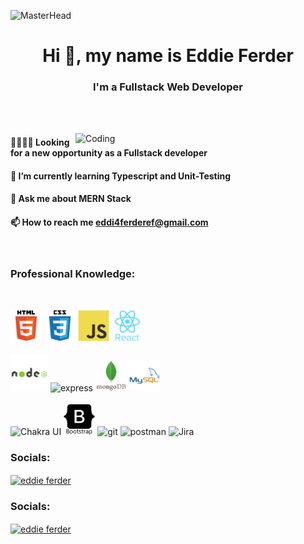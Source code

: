 ![MasterHead](https://miro.medium.com/v2/resize:fit:1400/1*GNFNf_V7rj_C2YUCeZNzsw.jpeg)

<h1 align="center">Hi 👋, my name is Eddie Ferder</h1>
<h3 align="center">I'm a Fullstack Web Developer</h3>

<br/><br/>

<img align="right" alt="Coding" width="400" src="https://media2.giphy.com/media/v1.Y2lkPTc5MGI3NjExcm94Nmczbmc3aXB6MXVwajRkd3YxNjFtcGJyYzJ6MGVkeG44aTY0cCZlcD12MV9pbnRlcm5hbF9naWZfYnlfaWQmY3Q9Zw/qgQUggAC3Pfv687qPC/giphy.gif">

#### 🫱🏻‍🫲🏻 **Looking for a new opportunity as a Fullstack developer**

#### 🧠 I’m currently learning **Typescript and Unit-Testing**

#### 💬 Ask me about **MERN Stack**

#### 📫 How to reach me **eddi4ferderef@gmail.com**

<br/>

<h3 align="left">Professional Knowledge:</h3>
<br/>
<p align="left">
  <img src="https://raw.githubusercontent.com/devicons/devicon/master/icons/html5/html5-original-wordmark.svg" alt="html5" width="50" height="50"/>
  <img src="https://raw.githubusercontent.com/devicons/devicon/master/icons/css3/css3-original-wordmark.svg" alt="css3" width="50" height="50"/>
  <img src="https://raw.githubusercontent.com/devicons/devicon/master/icons/javascript/javascript-original.svg" alt="javascript" width="50" height="50"/>
  <img src="https://raw.githubusercontent.com/devicons/devicon/master/icons/react/react-original-wordmark.svg" alt="react" width="50" height="50"/>
  <br/><br/>
  <img src="https://raw.githubusercontent.com/devicons/devicon/master/icons/nodejs/nodejs-original-wordmark.svg" alt="nodejs" width="60" height="60"/>
  <img src="https://w7.pngwing.com/pngs/925/447/png-transparent-express-js-node-js-javascript-mongodb-node-js-text-trademark-logo.png" alt="express" width="50" height="50"/>
  <img src="https://raw.githubusercontent.com/devicons/devicon/master/icons/mongodb/mongodb-original-wordmark.svg" alt="mongodb" width="50" height="50"/>
  <img src="https://raw.githubusercontent.com/devicons/devicon/master/icons/mysql/mysql-original-wordmark.svg" alt="mysql" width="50" height="50"/>
  <br/><br/>
  <img src="https://pbs.twimg.com/profile_images/1244925541448286208/rzylUjaf_400x400.jpg" alt="Chakra UI" width="50" height="50"/>
  <img src="https://raw.githubusercontent.com/devicons/devicon/master/icons/bootstrap/bootstrap-plain-wordmark.svg" alt="bootstrap" width="50" height="50"/>
  <img src="https://www.vectorlogo.zone/logos/git-scm/git-scm-icon.svg" alt="git" width="50" height="50"/>
  <img src="https://www.vectorlogo.zone/logos/getpostman/getpostman-icon.svg" alt="postman" width="50" height="50"/>
  <img src="https://static-00.iconduck.com/assets.00/jira-icon-512x512-kkop6eik.png" alt="Jira" width="50" height="50"/>
</p>

<h3 align="left">Socials:</h3>
<p align="left">
  <a href="https://linkedin.com/in/eddie ferder" target="blank"><img align="center" src="https://raw.githubusercontent.com/rahuldkjain/github-profile-readme-generator/master/src/images/icons/Social/linked-in-alt.svg" alt="eddie ferder" height="30" width="40" /></a>
</p>




<h3 align="left">Socials:</h3>
<p align="left">
<a href="https://linkedin.com/in/eddie ferder" target="blank"><img align="center" src="https://raw.githubusercontent.com/rahuldkjain/github-profile-readme-generator/master/src/images/icons/Social/linked-in-alt.svg" alt="eddie ferder" height="30" width="40" /></a>
</p>

